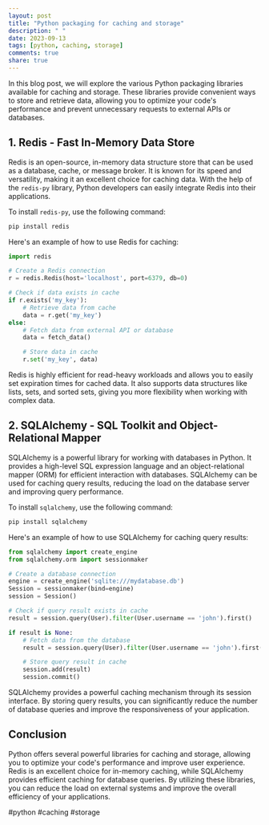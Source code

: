 ```yaml
---
layout: post
title: "Python packaging for caching and storage"
description: " "
date: 2023-09-13
tags: [python, caching, storage]
comments: true
share: true
---
```


In this blog post, we will explore the various Python packaging libraries available for caching and storage. These libraries provide convenient ways to store and retrieve data, allowing you to optimize your code's performance and prevent unnecessary requests to external APIs or databases.

## 1. **Redis** - Fast In-Memory Data Store

Redis is an open-source, in-memory data structure store that can be used as a database, cache, or message broker. It is known for its speed and versatility, making it an excellent choice for caching data. With the help of the `redis-py` library, Python developers can easily integrate Redis into their applications.

To install `redis-py`, use the following command:

```python
pip install redis
```

Here's an example of how to use Redis for caching:

```python
import redis

# Create a Redis connection
r = redis.Redis(host='localhost', port=6379, db=0)

# Check if data exists in cache
if r.exists('my_key'):
    # Retrieve data from cache
    data = r.get('my_key')
else:
    # Fetch data from external API or database
    data = fetch_data()

    # Store data in cache
    r.set('my_key', data)
```

Redis is highly efficient for read-heavy workloads and allows you to easily set expiration times for cached data. It also supports data structures like lists, sets, and sorted sets, giving you more flexibility when working with complex data.

## 2. **SQLAlchemy** - SQL Toolkit and Object-Relational Mapper

SQLAlchemy is a powerful library for working with databases in Python. It provides a high-level SQL expression language and an object-relational mapper (ORM) for efficient interaction with databases. SQLAlchemy can be used for caching query results, reducing the load on the database server and improving query performance.

To install `sqlalchemy`, use the following command:

```python
pip install sqlalchemy
```

Here's an example of how to use SQLAlchemy for caching query results:

```python
from sqlalchemy import create_engine
from sqlalchemy.orm import sessionmaker

# Create a database connection
engine = create_engine('sqlite:///mydatabase.db')
Session = sessionmaker(bind=engine)
session = Session()

# Check if query result exists in cache
result = session.query(User).filter(User.username == 'john').first()

if result is None:
    # Fetch data from the database
    result = session.query(User).filter(User.username == 'john').first()

    # Store query result in cache
    session.add(result)
    session.commit()
```

SQLAlchemy provides a powerful caching mechanism through its session interface. By storing query results, you can significantly reduce the number of database queries and improve the responsiveness of your application.

## Conclusion

Python offers several powerful libraries for caching and storage, allowing you to optimize your code's performance and improve user experience. Redis is an excellent choice for in-memory caching, while SQLAlchemy provides efficient caching for database queries. By utilizing these libraries, you can reduce the load on external systems and improve the overall efficiency of your applications.

#python #caching #storage